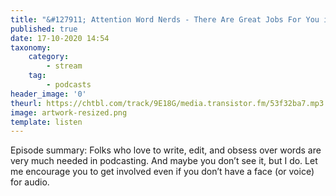 ```yaml
---
title: "&#127911; Attention Word Nerds - There Are Great Jobs For You in Podcasting!"
published: true
date: 17-10-2020 14:54
taxonomy:
    category:
        - stream
    tag:
        - podcasts
header_image: '0'
theurl: https://chtbl.com/track/9E18G/media.transistor.fm/53f32ba7.mp3
image: artwork-resized.png
template: listen
--- 
```

Episode summary: Folks who love to write, edit, and obsess over words are very much needed in podcasting. And maybe you don’t see it, but I do. Let me encourage you to get involved even if you don’t have a face (or voice) for audio.
